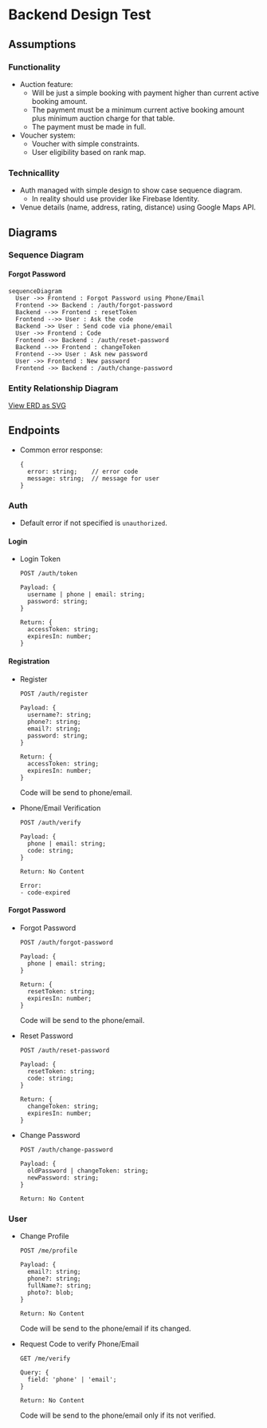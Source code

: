 # Backend Design Test

## Assumptions

### Functionality

- Auction feature:
  - Will be just a simple booking with payment higher than current active booking amount.
  - The payment must be a minimum current active booking amount plus minimum auction charge for that table.
  - The payment must be made in full.
- Voucher system:
  - Voucher with simple constraints.
  - User eligibility based on rank map.

### Technicallity

- Auth managed with simple design to show case sequence diagram.
  - In reality should use provider like Firebase Identity.
- Venue details (name, address, rating, distance) using Google Maps API.

## Diagrams

### Sequence Diagram

#### Forgot Password

```mermaid
sequenceDiagram
  User ->> Frontend : Forgot Password using Phone/Email
  Frontend ->> Backend : /auth/forgot-password
  Backend -->> Frontend : resetToken
  Frontend -->> User : Ask the code
  Backend ->> User : Send code via phone/email
  User ->> Frontend : Code
  Frontend ->> Backend : /auth/reset-password
  Backend -->> Frontend : changeToken
  Frontend -->> User : Ask new password
  User ->> Frontend : New password
  Frontend ->> Backend : /auth/change-password
```

### Entity Relationship Diagram

[View ERD as SVG](./erd.svg)

## Endpoints

- Common error response:
  ```
  {
    error: string;    // error code
    message: string;  // message for user
  }
  ```

### Auth

- Default error if not specified is `unauthorized`.

#### Login

- Login Token

  ```
  POST /auth/token

  Payload: {
    username | phone | email: string;
    password: string;
  }

  Return: {
    accessToken: string;
    expiresIn: number;
  }
  ```

#### Registration

- Register

  ```
  POST /auth/register

  Payload: {
    username?: string;
    phone?: string;
    email?: string;
    password: string;
  }

  Return: {
    accessToken: string;
    expiresIn: number;
  }
  ```

  Code will be send to phone/email.

- Phone/Email Verification

  ```
  POST /auth/verify

  Payload: {
    phone | email: string;
    code: string;
  }

  Return: No Content

  Error:
  - code-expired
  ```

#### Forgot Password

- Forgot Password

  ```
  POST /auth/forgot-password

  Payload: {
    phone | email: string;
  }

  Return: {
    resetToken: string;
    expiresIn: number;
  }
  ```

  Code will be send to the phone/email.

- Reset Password

  ```
  POST /auth/reset-password

  Payload: {
    resetToken: string;
    code: string;
  }

  Return: {
    changeToken: string;
    expiresIn: number;
  }
  ```

- Change Password

  ```
  POST /auth/change-password

  Payload: {
    oldPassword | changeToken: string;
    newPassword: string;
  }

  Return: No Content
  ```

### User

- Change Profile

  ```
  POST /me/profile

  Payload: {
    email?: string;
    phone?: string;
    fullName?: string;
    photo?: blob;
  }

  Return: No Content
  ```

  Code will be send to the phone/email if its changed.

- Request Code to verify Phone/Email

  ```
  GET /me/verify

  Query: {
    field: 'phone' | 'email';
  }

  Return: No Content
  ```

  Code will be send to the phone/email only if its not verified.
